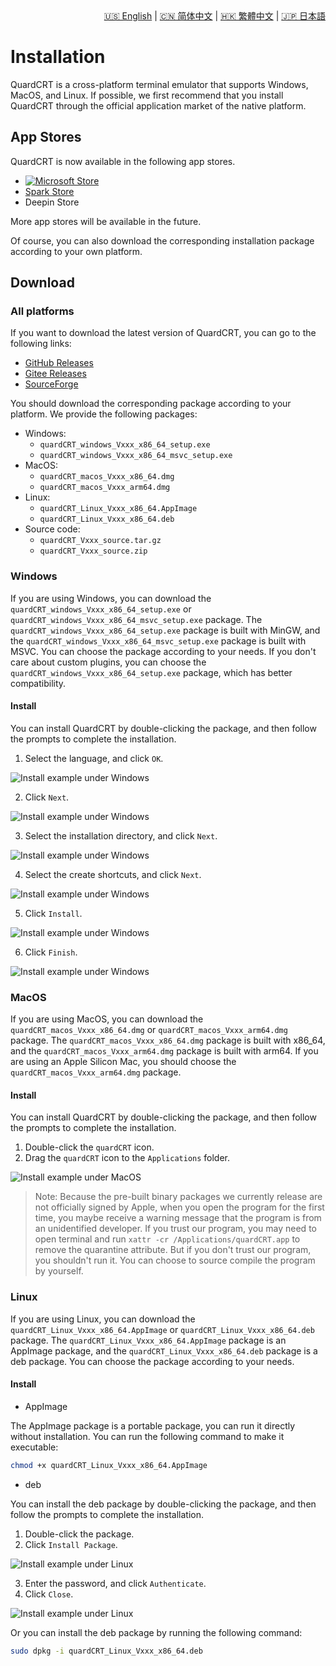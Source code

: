 <div style="text-align: right"><a href="../../en/latest/installation.html">🇺🇸 English</a> | <a href="../../zh-cn/latest/installation.html">🇨🇳 简体中文</a> | <a href="../../zh-tw/latest/installation.html">🇭🇰 繁體中文</a> | <a href="../../ja/latest/installation.html">🇯🇵 日本語</a></div>

# Installation

QuardCRT is a cross-platform terminal emulator that supports Windows, MacOS, and Linux. If possible, we first recommend that you install QuardCRT through the official application market of the native platform.

## App Stores

QuardCRT is now available in the following app stores.

- [![Microsoft Store](https://get.microsoft.com/images/en-us%20dark.svg)](https://apps.microsoft.com/detail/quardCRT/9p6102k9qb3t?mode=direct)
- [Spark Store](https://www.spark-app.store/store/application/quardcrt)
- Deepin Store

More app stores will be available in the future.

Of course, you can also download the corresponding installation package according to your own platform.

## Download

### All platforms

If you want to download the latest version of QuardCRT, you can go to the following links:

- [GitHub Releases](https://github.com/QQxiaoming/quardCRT/releases)
- [Gitee Releases](https://gitee.com/QQxiaoming/quardCRT/releases)
- [SourceForge](https://sourceforge.net/projects/quardcrt/files/)

You should download the corresponding package according to your platform. We provide the following packages:

- Windows: 
    - `quardCRT_windows_Vxxx_x86_64_setup.exe`
    - `quardCRT_windows_Vxxx_x86_64_msvc_setup.exe`
- MacOS: 
    - `quardCRT_macos_Vxxx_x86_64.dmg`
    - `quardCRT_macos_Vxxx_arm64.dmg`
- Linux: 
    - `quardCRT_Linux_Vxxx_x86_64.AppImage`
    - `quardCRT_Linux_Vxxx_x86_64.deb`
- Source code: 
    - `quardCRT_Vxxx_source.tar.gz`
    - `quardCRT_Vxxx_source.zip`

### Windows

If you are using Windows, you can download the `quardCRT_windows_Vxxx_x86_64_setup.exe` or `quardCRT_windows_Vxxx_x86_64_msvc_setup.exe` package. The `quardCRT_windows_Vxxx_x86_64_setup.exe` package is built with MinGW, and the `quardCRT_windows_Vxxx_x86_64_msvc_setup.exe` package is built with MSVC. You can choose the package according to your needs. If you don't care about custom plugins, you can choose the `quardCRT_windows_Vxxx_x86_64_setup.exe` package, which has better compatibility.

#### Install

You can install QuardCRT by double-clicking the package, and then follow the prompts to complete the installation.

1. Select the language, and click `OK`.

![Install example under Windows](./img/installation_4.png)

2. Click `Next`.

![Install example under Windows](./img/installation_5.png)

3. Select the installation directory, and click `Next`.

![Install example under Windows](./img/installation_8.png)

4. Select the create shortcuts, and click `Next`.

![Install example under Windows](./img/installation_6.png)

5. Click `Install`.

![Install example under Windows](./img/installation_7.png)

6. Click `Finish`.

![Install example under Windows](./img/installation_9.png)

### MacOS

If you are using MacOS, you can download the `quardCRT_macos_Vxxx_x86_64.dmg` or `quardCRT_macos_Vxxx_arm64.dmg` package. The `quardCRT_macos_Vxxx_x86_64.dmg` package is built with x86_64, and the `quardCRT_macos_Vxxx_arm64.dmg` package is built with arm64. If you are using an Apple Silicon Mac, you should choose the `quardCRT_macos_Vxxx_arm64.dmg` package.

#### Install

You can install QuardCRT by double-clicking the package, and then follow the prompts to complete the installation.

1. Double-click the `quardCRT` icon.
2. Drag the `quardCRT` icon to the `Applications` folder.

![Install example under MacOS](./img/installation_3.png)

> Note: Because the pre-built binary packages we currently release are not officially signed by Apple, when you open the program for the first time, you maybe receive a warning message that the program is from an unidentified developer. If you trust our program, you may need to open terminal and run `xattr -cr /Applications/quardCRT.app` to remove the quarantine attribute. But if you don't trust our program, you shouldn't run it. You can choose to source compile the program by yourself.

### Linux

If you are using Linux, you can download the `quardCRT_Linux_Vxxx_x86_64.AppImage` or `quardCRT_Linux_Vxxx_x86_64.deb` package. The `quardCRT_Linux_Vxxx_x86_64.AppImage` package is an AppImage package, and the `quardCRT_Linux_Vxxx_x86_64.deb` package is a deb package. You can choose the package according to your needs.

#### Install

- AppImage

The AppImage package is a portable package, you can run it directly without installation. You can run the following command to make it executable:

```bash
chmod +x quardCRT_Linux_Vxxx_x86_64.AppImage
```

- deb

You can install the deb package by double-clicking the package, and then follow the prompts to complete the installation.

1. Double-click the package.
2. Click `Install Package`.

![Install example under Linux](./img/installation_1.png)

3. Enter the password, and click `Authenticate`.
4. Click `Close`.

![Install example under Linux](./img/installation_2.png)

Or you can install the deb package by running the following command:

```bash
sudo dpkg -i quardCRT_Linux_Vxxx_x86_64.deb
```

